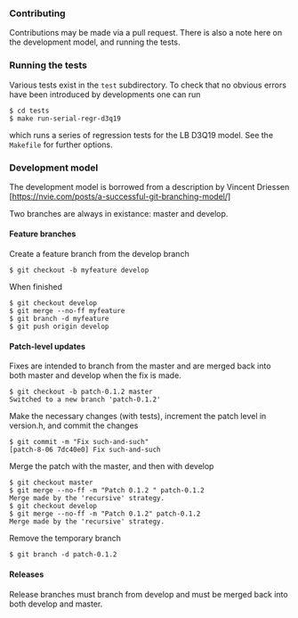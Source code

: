 
### Contributing

Contributions may be made via a pull request. There is also a note
here on the development model, and running the tests.

### Running the tests

Various tests exist in the `test` subdirectory. To check that no
obvious errors have been introduced by developments one can run
```
$ cd tests
$ make run-serial-regr-d3q19
```
which runs a series of regression tests for the LB D3Q19 model.
See the `Makefile` for further options.

### Development model

The development model is borrowed from a description by Vincent Driessen
[https://nvie.com/posts/a-successful-git-branching-model/]

Two branches are always in existance: master and develop.

#### Feature branches

Create a feature branch from the develop branch
```
$ git checkout -b myfeature develop
```

When finished
```
$ git checkout develop
$ git merge --no-ff myfeature
$ git branch -d myfeature
$ git push origin develop
```

#### Patch-level updates

Fixes are intended to branch from the master and are merged back into
both master and develop when the fix is made.

```
$ git checkout -b patch-0.1.2 master
Switched to a new branch 'patch-0.1.2'
```
Make the necessary changes (with tests), increment the patch level in
version.h, and commit the changes
```
$ git commit -m "Fix such-and-such"
[patch-8-06 7dc40e0] Fix such-and-such
```

Merge the patch with the master, and then with develop
```
$ git checkout master
$ git merge --no-ff -m "Patch 0.1.2 " patch-0.1.2
Merge made by the 'recursive' strategy.
$ git checkout develop
$ git merge --no-ff -m "Patch 0.1.2" patch-0.1.2
Merge made by the 'recursive' strategy.
```

Remove the temporary branch
```
$ git branch -d patch-0.1.2
```

#### Releases

Release branches must branch from develop and must be merged back into both
develop and master.
